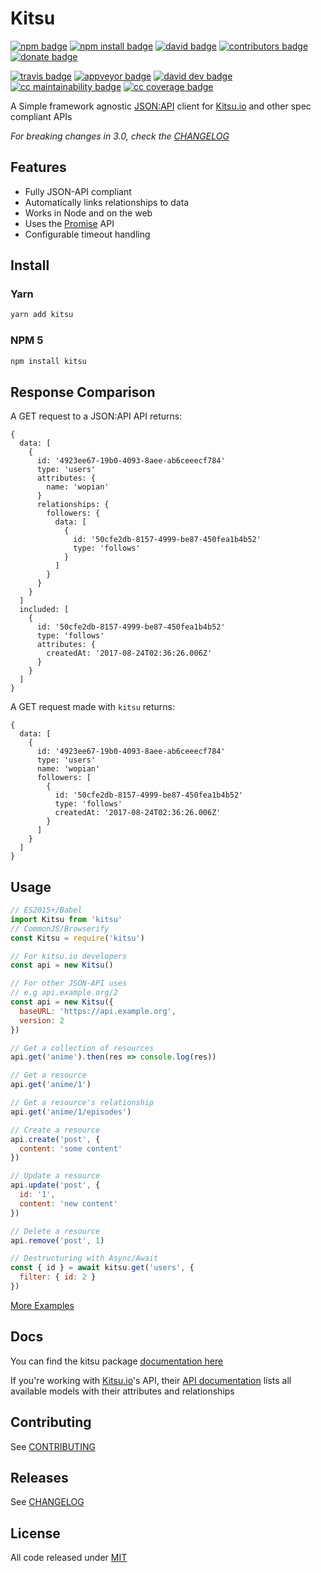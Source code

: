 # Kitsu

[![npm badge]][npm]
[![npm install badge]][npm]
[![david badge]][david]
[![contributors badge]][contributors]
[![donate badge]][donate]

[![travis badge]][travis]
[![appveyor badge]][appveyor]
[![david dev badge]][david dev]
[![cc maintainability badge]][cc maintainability]
[![cc coverage badge]][cc coverage]

A Simple framework agnostic [JSON:API] client for [Kitsu.io] and other spec compliant APIs

*For breaking changes in 3.0, check the [CHANGELOG][BREAKING]*

## Features

- Fully JSON-API compliant
- Automatically links relationships to data
- Works in Node and on the web
- Uses the [Promise] API
- Configurable timeout handling

## Install

### Yarn

```bash
yarn add kitsu
```

### NPM 5

```bash
npm install kitsu
```

## Response Comparison

A GET request to a JSON:API API returns:

```json5
{
  data: [
    {
      id: '4923ee67-19b0-4093-8aee-ab6ceeecf784'
      type: 'users'
      attributes: {
        name: 'wopian'
      }
      relationships: {
        followers: {
          data: [
            {
              id: '50cfe2db-8157-4999-be87-450fea1b4b52'
              type: 'follows'
            }
          ]
        }
      }
    }
  ]
  included: [
    {
      id: '50cfe2db-8157-4999-be87-450fea1b4b52'
      type: 'follows'
      attributes: {
        createdAt: '2017-08-24T02:36:26.006Z'
      }
    }
  ]
}
```

A GET request made with `kitsu` returns:
```json5
{
  data: [
    {
      id: '4923ee67-19b0-4093-8aee-ab6ceeecf784'
      type: 'users'
      name: 'wopian'
      followers: [
        {
          id: '50cfe2db-8157-4999-be87-450fea1b4b52'
          type: 'follows'
          createdAt: '2017-08-24T02:36:26.006Z'
        }
      ]
    }
  ]
}
```

## Usage

```javascript
// ES2015+/Babel
import Kitsu from 'kitsu'
// CommonJS/Browserify
const Kitsu = require('kitsu')

// For kitsu.io developers
const api = new Kitsu()

// For other JSON-API uses
// e.g api.example.org/2
const api = new Kitsu({
  baseURL: 'https://api.example.org',
  version: 2
})

// Get a collection of resources
api.get('anime').then(res => console.log(res))

// Get a resource
api.get('anime/1')

// Get a resource's relationship
api.get('anime/1/episodes')

// Create a resource
api.create('post', {
  content: 'some content'
})

// Update a resource
api.update('post', {
  id: '1',
  content: 'new content'
})

// Delete a resource
api.remove('post', 1)

// Destructuring with Async/Await
const { id } = await kitsu.get('users', {
  filter: { id: 2 }
})
```

[More Examples]

## Docs

You can find the kitsu package [documentation here][Kitsu Docs]

If you're working with [Kitsu.io]'s API, their [API documentation][Kitsu.io API Docs] lists all available
models with their attributes and relationships

## Contributing

See [CONTRIBUTING]

## Releases

See [CHANGELOG]

## License

All code released under [MIT]

[Kitsu.io]:https://kitsu.io
[JSON:API]:http://jsonapi.org
[Promise]:https://developer.mozilla.org/en-US/docs/Web/JavaScript/Guide/Using_promises
[More Examples]:https://github.com/wopian/kitsu/tree/master/example
[Kitsu Docs]:https://github.com/wopian/kitsu/blob/v3.1.4/DOCS.md
[Kitsu.io API Docs]:https://kitsu.docs.apiary.io

[BREAKING]:https://github.com/wopian/kitsu/blob/master/CHANGELOG.md#breaking-changes
[CHANGELOG]:https://github.com/wopian/kitsu-inactivity-pruner/blob/master/CHANGELOG.md
[CONTRIBUTING]:https://github.com/wopian/kitsu-inactivity-pruner/blob/master/CONTRIBUTING.md
[MIT]:https://github.com/wopian/kitsu/blob/master/LICENSE.md

[npm]:https://www.npmjs.com/package/kitsu
[npm badge]:https://img.shields.io/npm/v/kitsu.svg?style=flat-square
[npm install badge]:https://img.shields.io/npm/dt/kitsu.svg?style=flat-square

[travis]:https://travis-ci.org/wopian/kitsu
[travis badge]:https://img.shields.io/travis/wopian/kitsu/master.svg?style=flat-square&label=linux%20%26%20macOS

[appveyor]:https://ci.appveyor.com/project/wopian/kitsu
[appveyor badge]:https://img.shields.io/appveyor/ci/wopian/kitsu/master.svg?style=flat-square&label=windows

[cc coverage]:https://codeclimate.com/github/wopian/kitsu/code
[cc coverage badge]:https://img.shields.io/codeclimate/c/wopian/kitsu.svg?style=flat-square
[cc maintainability]:https://codeclimate.com/github/wopian/kitsu
[cc maintainability badge]:https://img.shields.io/codeclimate/maintainability/wopian/kitsu.svg?style=flat-square

[david]:https://david-dm.org/wopian/kitsu
[david badge]:https://img.shields.io/david/wopian/kitsu.svg?style=flat-square
[david dev]:https://david-dm.org/wopian/kitsu?type=dev
[david dev badge]:https://img.shields.io/david/dev/wopian/kitsu.svg?style=flat-square

[contributors]:https://github.com/wopian/kitsu/graphs/contributors
[contributors badge]:https://img.shields.io/github/contributors/wopian/kitsu.svg?style=flat-square

[donate]:https://www.patreon.com/wopian
[donate badge]:https://img.shields.io/badge/patreon-donate-ff69b4.svg?style=flat-square
